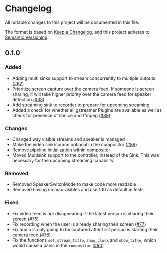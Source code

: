 # Changelog

All notable changes to this project will be documented in this file.

The format is based on [Keep a Changelog](https://keepachangelog.com/en/1.0.0/),
and this project adheres to [Semantic Versioning](https://semver.org/spec/v2.0.0.html).

## 0.1.0

### Added

- Adding multi sinks support to stream concurrently to multiple outputs ([#62](https://git.opentalk.dev/opentalk/backend/services/recorder/-/issues/62))
- Prioritize screen capture over the camera feed. If someone is screen sharing, it will take higher priority over the camera feed for speaker detection ([#33](https://git.opentalk.dev/opentalk/backend/services/recorder/-/issues/33))
- Add streaming sink to recorder to prepare for upcoming streaming
- Added a check for whether all gstreamer Plugins are available as well as check for presence of libnice and ffmpeg ([#89](https://git.opentalk.dev/opentalk/backend/services/recorder/-/issues/89))

### Changes

- Changed way visible streams and speaker is managed
- Make the video sink/source optional in the compositor ([#88](https://git.opentalk.dev/opentalk/backend/services/recorder/-/issues/88))
- Remove pipeline initialization within compositor
- Moved Multisink support to the controller, instead of the Sink. This was necessary for the upcoming streaming capability.

### Removed

- Removed SpeakerSwitchMode to make code more readable
- Removed having no max visibles and use 100 as default in tests

### Fixed

- Fix video feed is not disappearing if the latest person is sharing their screen ([#75](https://git.opentalk.dev/opentalk/backend/services/recorder/-/issues/75))
- Fix recording when the user is already sharing their screen ([#77](https://git.opentalk.dev/opentalk/backend/services/recorder/-/issues/77))
- Fix audio is only going to be captured after first person is starting their camera feed ([#78](https://git.opentalk.dev/opentalk/backend/services/recorder/-/issues/78))
- Fix the functions `set_stream_title`, `show_clock` and `show_title`, which would cause a panic in the `compositor` ([#90](https://git.opentalk.dev/opentalk/backend/services/recorder/-/issues/90))

